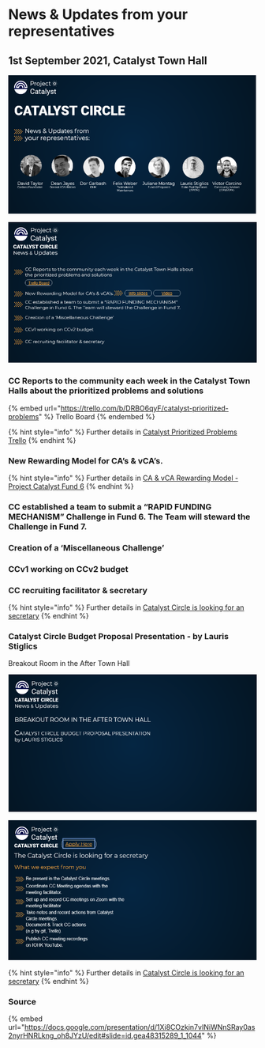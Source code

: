 # News & Updates from your representatives

## 1st September 2021, Catalyst Town Hall

![](../.gitbook/assets/2021-09-01-6-.png)

![](../.gitbook/assets/2021-09-01-7-.png)

### CC Reports to the community each week in the Catalyst Town Halls about the prioritized problems and solutions

{% embed url="https://trello.com/b/DRBO6qyF/catalyst-prioritized-problems" %}
Trello Board
{% endembed %}

{% hint style="info" %}
Further details in [Catalyst Prioritized Problems Trello](https://catalyst-swarm.gitbook.io/catalyst-circle/activities/catalyst-prioritized-problems-trello)
{% endhint %}

### New Rewarding Model for CA’s & vCA’s.

{% hint style="info" %}
Further details in [CA & vCA Rewarding Model - Project Catalyst Fund 6](https://catalyst-swarm.gitbook.io/catalyst-circle/community-advisors/community-advisor-activity#27th-august-2021-ca-and-vca-rewarding-model-project-catalyst-fund-6)
{% endhint %}

### CC established a team to submit a “RAPID FUNDING MECHANISM” Challenge in Fund 6. The Team will steward the Challenge in Fund 7.

### Creation of a ‘Miscellaneous Challenge’

### CCv1 working on CCv2 budget

### CC recruiting facilitator & secretary

{% hint style="info" %}
Further details in [Catalyst Circle is looking for an secretary](https://catalyst-swarm.gitbook.io/catalyst-circle/activities/resourcing#catalyst-circle-is-looking-for-an-secretary)
{% endhint %}

### Catalyst Circle Budget Proposal Presentation - by Lauris Stiglics 

Breakout Room in the After Town Hall

![](../.gitbook/assets/2021-09-01-8-.png)



![](../.gitbook/assets/2021-09-01-5-.png)

{% hint style="info" %}
Further details in [Catalyst Circle is looking for an secretary](https://catalyst-swarm.gitbook.io/catalyst-circle/activities/resourcing#catalyst-circle-is-looking-for-an-secretary)
{% endhint %}

### Source

{% embed url="https://docs.google.com/presentation/d/1Xi8COzkjn7vINiWNnSRay0as2nyrHNRLkng_oh8JYzU/edit#slide=id.gea48315289_1_1044" %}

